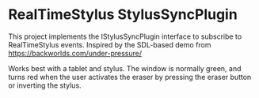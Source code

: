 # RealTimeStylus StylusSyncPlugin

This project implements the IStylusSyncPlugin interface to subscribe to
RealTimeStylus events. Inspired by the SDL-based demo from
https://backworlds.com/under-pressure/

Works best with a tablet and stylus. The window is normally green, and turns
red when the user activates the eraser by pressing the eraser button or
inverting the stylus.

